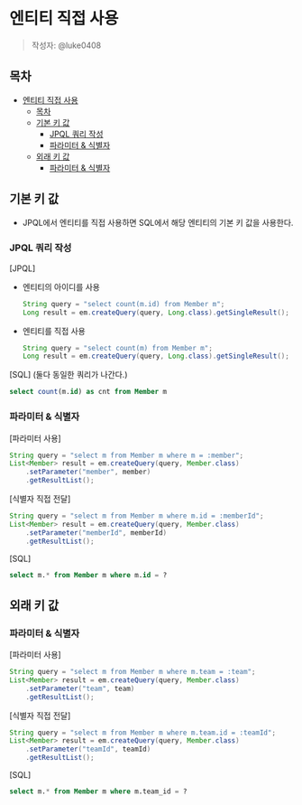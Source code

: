 # 엔티티 직접 사용
>
> 작성자: @luke0408

## 목차

- [엔티티 직접 사용](#엔티티-직접-사용)
  - [목차](#목차)
  - [기본 키 값](#기본-키-값)
    - [JPQL 쿼리 작성](#jpql-쿼리-작성)
    - [파라미터 \& 식별자](#파라미터--식별자)
  - [외래 키 값](#외래-키-값)
    - [파라미터 \& 식별자](#파라미터--식별자-1)

## 기본 키 값

- JPQL에서 엔티티를 직접 사용하면 SQL에서 해당 엔티티의 기본 키 값을 사용한다.

### JPQL 쿼리 작성

[JPQL]
  
- 엔티티의 아이디를 사용

  ```java
  String query = "select count(m.id) from Member m";
  Long result = em.createQuery(query, Long.class).getSingleResult();
  ```

- 엔티티를 직접 사용

  ```java
  String query = "select count(m) from Member m";
  Long result = em.createQuery(query, Long.class).getSingleResult();
  ```
  
[SQL] (둘다 동일한 쿼리가 나간다.)

  ```sql
  select count(m.id) as cnt from Member m
  ```

### 파라미터 & 식별자

[파라미터 사용]
  
  ```java
  String query = "select m from Member m where m = :member";
  List<Member> result = em.createQuery(query, Member.class)
      .setParameter("member", member)
      .getResultList();
  ```

[식별자 직접 전달]
  
  ```java
  String query = "select m from Member m where m.id = :memberId";
  List<Member> result = em.createQuery(query, Member.class)
      .setParameter("memberId", memberId)
      .getResultList();
  ```

[SQL]

  ```sql
  select m.* from Member m where m.id = ?
  ```

## 외래 키 값

### 파라미터 & 식별자

[파라미터 사용]
  
  ```java
  String query = "select m from Member m where m.team = :team";
  List<Member> result = em.createQuery(query, Member.class)
      .setParameter("team", team)
      .getResultList();
  ```

[식별자 직접 전달]
  
  ```java
  String query = "select m from Member m where m.team.id = :teamId";
  List<Member> result = em.createQuery(query, Member.class)
      .setParameter("teamId", teamId)
      .getResultList();
  ```

[SQL]

  ```sql
  select m.* from Member m where m.team_id = ?
  ```
